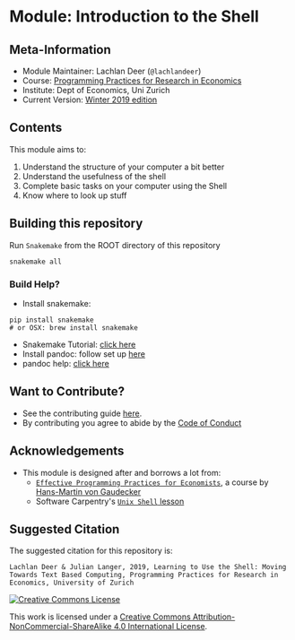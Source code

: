 # Module: Introduction to the Shell


## Meta-Information

*   Module Maintainer: Lachlan Deer (`@lachlandeer`)
*   Course: [Programming Practices for Research in Economics](https://github.com/pp4rs)
*   Institute: Dept of Economics, Uni Zurich
*   Current Version: [Winter 2019 edition](https://pp4rs.github.io/2019-foundations-uzh)

## Contents

This module aims to:

1. Understand the structure of your computer a bit better
2. Understand the usefulness of the shell
3. Complete basic tasks on your computer using the Shell
5. Know where to look up stuff


## Building this repository
Run `Snakemake` from the ROOT directory of this repository
```
snakemake all
```

### Build  Help?

* Install snakemake:

```
pip install snakemake
# or OSX: brew install snakemake
```

* Snakemake Tutorial: [click here](https://snakemake.readthedocs.io/en/stable/)
* Install pandoc: follow set up [here](http://pandoc.org/installing.html)
* pandoc help: [click here](http://pandoc.org/getting-started.html)

## Want to Contribute?

* See the contributing guide [here](CONTRIBUTING.md).
* By contributing you agree to abide by the [Code of Conduct](CONDUCT.md)

## Acknowledgements

*   This module is designed after and borrows a lot from:
    *   [`Effective Programming Practices for Economists`](http://wiwi.uni-bonn.de/gaudecker/teaching/prog_econ_slides.html#prog-econ-slides), a course by [Hans-Martin von Gaudecker](http://wiwi.uni-bonn.de/gaudecker/index.html)
    *   Software Carpentry's [`Unix Shell` lesson](http://swcarpentry.github.io/shell-novice/)

## Suggested Citation

The suggested citation for this repository is:

```
Lachlan Deer & Julian Langer, 2019, Learning to Use the Shell: Moving Towards Text Based Computing, Programming Practices for Research in Economics, University of Zurich
```

<a rel="license" href="http://creativecommons.org/licenses/by-nc-sa/4.0/"><img alt="Creative Commons License" style="border-width:0" src="https://i.creativecommons.org/l/by-nc-sa/4.0/88x31.png" /></a><br />

This work is licensed under a <a rel="license" href="http://creativecommons.org/licenses/by-nc-sa/4.0/">Creative Commons Attribution-NonCommercial-ShareAlike 4.0 International License</a>.
